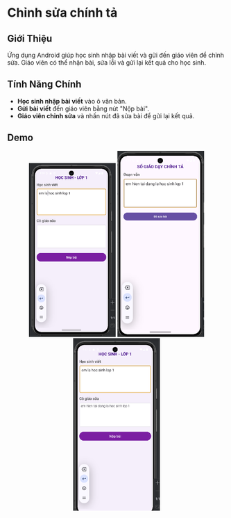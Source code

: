 # Chỉnh sửa chính tả
## Giới Thiệu
Ứng dụng Android giúp học sinh nhập bài viết và gửi đến giáo viên để chỉnh sửa. Giáo viên có thể nhận bài, sửa lỗi và gửi lại kết quả cho học sinh.

## Tính Năng Chính
- **Học sinh nhập bài viết** vào ô văn bản.
- **Gửi bài viết** đến giáo viên bằng nút "Nộp bài".
- **Giáo viên chỉnh sửa** và nhấn nút đã sửa bài để gửi lại kết quả.

## Demo
<p align="center">
    <img src="1.png" alt="Mô tả ảnh" width="200"/>
    <img src="3.png" alt="Mô tả ảnh" width="200"/>
    <img src="4.png" alt="Mô tả ảnh" width="200"/>
</p>

